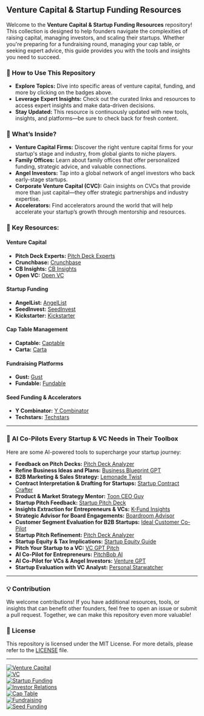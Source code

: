 ## Venture Capital & Startup Funding Resources

Welcome to the **Venture Capital & Startup Funding Resources** repository! This collection is designed to help founders navigate the complexities of raising capital, managing investors, and scaling their startups. Whether you're preparing for a fundraising round, managing your cap table, or seeking expert advice, this guide provides you with the tools and insights you need to succeed.

### 🚀 How to Use This Repository

- **Explore Topics:** Dive into specific areas of venture capital, funding, and more by clicking on the badges above.
- **Leverage Expert Insights:** Check out the curated links and resources to access expert insights and make data-driven decisions.
- **Stay Updated:** This resource is continuously updated with new tools, insights, and platforms—be sure to check back for fresh content.

### 🔑 What’s Inside?

- **Venture Capital Firms:** Discover the right venture capital firms for your startup's stage and industry, from global giants to niche players.
- **Family Offices:** Learn about family offices that offer personalized funding, strategic advice, and valuable connections.
- **Angel Investors:** Tap into a global network of angel investors who back early-stage startups.
- **Corporate Venture Capital (CVC):** Gain insights on CVCs that provide more than just capital—they offer strategic partnerships and industry expertise.
- **Accelerators:** Find accelerators around the world that will help accelerate your startup’s growth through mentorship and resources.

### 🧰 Key Resources:

#### Venture Capital

- **Pitch Deck Experts:** [Pitch Deck Experts](https://www.pitchdeckexperts.app/)
- **Crunchbase:** [Crunchbase](https://www.crunchbase.com/)
- **CB Insights:** [CB Insights](https://www.cbinsights.com/)
- **Open VC:** [Open VC](https://www.openvc.app/)

#### Startup Funding

- **AngelList:** [AngelList](https://angel.co/)
- **SeedInvest:** [SeedInvest](https://www.seedinvest.com/)
- **Kickstarter:** [Kickstarter](https://www.kickstarter.com/)

#### Cap Table Management

- **Captable:** [Captable](https://www.captable.io/)
- **Carta:** [Carta](https://carta.com/)

#### Fundraising Platforms

- **Gust:** [Gust](https://www.gust.com/)
- **Fundable:** [Fundable](https://www.fundable.com/)

#### Seed Funding & Accelerators

- **Y Combinator:** [Y Combinator](https://www.ycombinator.com/)
- **Techstars:** [Techstars](https://www.techstars.com/)

---

### 🤖 AI Co-Pilots Every Startup & VC Needs in Their Toolbox

Here are some AI-powered tools to supercharge your startup journey:

- **Feedback on Pitch Decks:** [Pitch Deck Analyzer](https://chatgpt.com/g/g-PaKEiWpDG-pitch-deck-analyzer)
- **Refine Business Ideas and Plans:** [Business Blueprint GPT](https://chatgpt.com/g/g-S18HXeEm9-business-blueprint-gpt)
- **B2B Marketing & Sales Strategy:** [Lemonade Twist](https://chatgpt.com/g/g-YpUQYatQE-lemonade-twist)
- **Contract Interpretation & Drafting for Startups:** [Startup Contract Crafter](https://chatgpt.com/g/g-yC3rD7WMR-startup-contract-crafter)
- **Product & Market Strategy Mentor:** [Toon CEO Guy](https://chatgpt.com/g/g-zgKvwBkln-toon-ceo-guy)
- **Startup Pitch Feedback:** [Startup Pitch Deck](https://chatgpt.com/g/g-8Bup8KxbJ-startup-pitch-deck)
- **Insights Extraction for Entrepreneurs & VCs:** [K-Fund Insights](https://chatgpt.com/g/g-8IXAJkP6a-k-fund)
- **Strategic Advisor for Board Engagements:** [Boardroom Advisor](https://chatgpt.com/g/g-LE3fN4YvX-boardroom-advisor)
- **Customer Segment Evaluation for B2B Startups:** [Ideal Customer Co-Pilot](https://chatgpt.com/g/g-G9jLn33WH-b2b-startup-ideal-customer-co-pilot)
- **Startup Pitch Refinement:** [Pitch Deck Analyzer](https://chatgpt.com/g/g-PaKEiWpDG-pitch-deck-analyzer)
- **Startup Equity & Tax Implications:** [Startup Equity Guide](https://chatgpt.com/g/g-TO4cLZn62-startup-equity)
- **Pitch Your Startup to a VC:** [VC GPT Pitch](https://chatgpt.com/g/g-2f2RihzdQ-vc-gpt)
- **AI Co-Pilot for Entrepreneurs:** [PitchBob AI](https://pitchbob.io/)
- **AI Co-Pilot for VCs & Angel Investors:** [Venture GPT](https://chatgpt.com/g/g-C3WWLOnWX-venture-gpt-for-vc-and-startups)
- **Startup Evaluation with VC Analyst:** [Personal Starwatcher](https://chatgpt.com/g/g-6CDu3LvuO-personal-starwatcher)

---

### 💡 Contribution

We welcome contributions! If you have additional resources, tools, or insights that can benefit other founders, feel free to open an issue or submit a pull request. Together, we can make this repository even more valuable!

### 📝 License

This repository is licensed under the MIT License. For more details, please refer to the [LICENSE](LICENSE) file.

---

[![Venture Capital](https://img.shields.io/badge/Venture%20Capital-blue.svg)]()  
[![VC](https://img.shields.io/badge/VC-green.svg)]()  
[![Startup Funding](https://img.shields.io/badge/Startup%20Funding-yellow.svg)]()  
[![Investor Relations](https://img.shields.io/badge/Investor%20Relations-orange.svg)]()  
[![Cap Table](https://img.shields.io/badge/Cap%20Table-purple.svg)]()  
[![Fundraising](https://img.shields.io/badge/Fundraising-red.svg)]()  
[![Seed Funding](https://img.shields.io/badge/Seed%20Funding-lightblue.svg)]()
